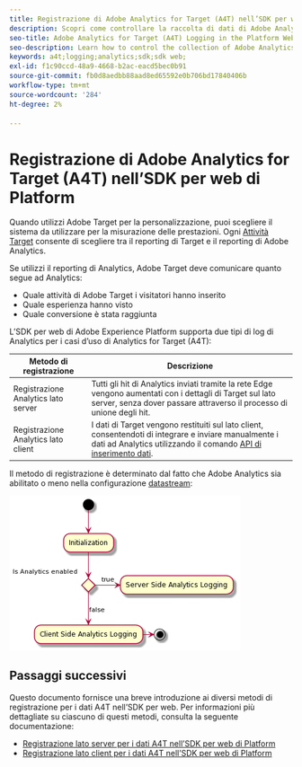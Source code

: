 ```yaml
---
title: Registrazione di Adobe Analytics for Target (A4T) nell’SDK per web di Platform
description: Scopri come controllare la raccolta di dati di Adobe Analytics for Target (A4T) utilizzando l’SDK per web di Experience Platform.
seo-title: Adobe Analytics for Target (A4T) Logging in the Platform Web SDK
seo-description: Learn how to control the collection of Adobe Analytics for Target (A4T) data using the Experience Platform Web SDK.
keywords: a4t;logging;analytics;sdk;sdk web;
exl-id: f1c90ccd-48a9-4668-b2ac-eacd5bec0b91
source-git-commit: fb0d8aedbb88aad8ed65592e0b706bd17840406b
workflow-type: tm+mt
source-wordcount: '284'
ht-degree: 2%

---
```


# Registrazione di Adobe Analytics for Target (A4T) nell’SDK per web di Platform

Quando utilizzi Adobe Target per la personalizzazione, puoi scegliere il sistema da utilizzare per la misurazione delle prestazioni. Ogni [Attività Target](https://experienceleague.adobe.com/docs/target/using/activities/target-activities-guide.html) consente di scegliere tra il reporting di Target e il reporting di Adobe Analytics.

Se utilizzi il reporting di Analytics, Adobe Target deve comunicare quanto segue ad Analytics:

* Quale attività di Adobe Target i visitatori hanno inserito
* Quale esperienza hanno visto
* Quale conversione è stata raggiunta

L’SDK per web di Adobe Experience Platform supporta due tipi di log di Analytics per i casi d’uso di Analytics for Target (A4T):

| Metodo di registrazione | Descrizione |
| --- | --- |
| Registrazione Analytics lato server | Tutti gli hit di Analytics inviati tramite la rete Edge vengono aumentati con i dettagli di Target sul lato server, senza dover passare attraverso il processo di unione degli hit. |
| Registrazione Analytics lato client | I dati di Target vengono restituiti sul lato client, consentendoti di integrare e inviare manualmente i dati ad Analytics utilizzando il comando [API di inserimento dati](https://experienceleague.adobe.com/docs/analytics/import/c-data-insertion-api.html). |

Il metodo di registrazione è determinato dal fatto che Adobe Analytics sia abilitato o meno nella configurazione [datastream](../../../datastreams/overview.md):

![Flusso decisionale del metodo di registrazione](../assets/analytics-logging.png)

## Passaggi successivi

Questo documento fornisce una breve introduzione ai diversi metodi di registrazione per i dati A4T nell’SDK per web. Per informazioni più dettagliate su ciascuno di questi metodi, consulta la seguente documentazione:

* [Registrazione lato server per i dati A4T nell’SDK per web di Platform](./server-side.md)
* [Registrazione lato client per i dati A4T nell’SDK per web di Platform](./client-side.md)
